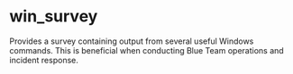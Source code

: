 # win_survey
Provides a survey containing output from several useful Windows commands. This is beneficial when conducting Blue Team operations and incident response. 
